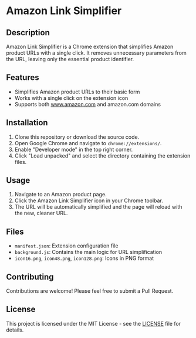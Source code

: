 # Amazon Link Simplifier

## Description

Amazon Link Simplifier is a Chrome extension that simplifies Amazon product URLs with a single click. It removes unnecessary parameters from the URL, leaving only the essential product identifier.

## Features

- Simplifies Amazon product URLs to their basic form
- Works with a single click on the extension icon
- Supports both www.amazon.com and amazon.com domains

## Installation

1. Clone this repository or download the source code.
2. Open Google Chrome and navigate to `chrome://extensions/`.
3. Enable "Developer mode" in the top right corner.
4. Click "Load unpacked" and select the directory containing the extension files.

## Usage

1. Navigate to an Amazon product page.
2. Click the Amazon Link Simplifier icon in your Chrome toolbar.
3. The URL will be automatically simplified and the page will reload with the new, cleaner URL.

## Files

- `manifest.json`: Extension configuration file
- `background.js`: Contains the main logic for URL simplification
- `icon16.png`, `icon48.png`, `icon128.png`: Icons in PNG format

## Contributing

Contributions are welcome! Please feel free to submit a Pull Request.

## License

This project is licensed under the MIT License - see the [LICENSE](LICENSE) file for details.
